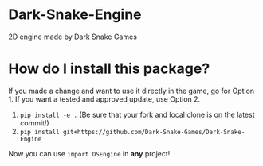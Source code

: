 # Dark-Snake-Engine
2D engine made by Dark Snake Games

# How do I install this package?
If you made a change and want to use it directly in the game, go for Option 1. If you want a tested and approved update, use Option 2.

1. `pip install -e .` (Be sure that your fork and local clone is on the latest commit!)
2. `pip install git+https://github.com/Dark-Snake-Games/Dark-Snake-Engine`

Now you can use `import DSEngine` in **any** project!